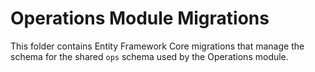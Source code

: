 # Operations Module Migrations

This folder contains Entity Framework Core migrations that manage the schema for the shared `ops` schema used by the Operations module.
